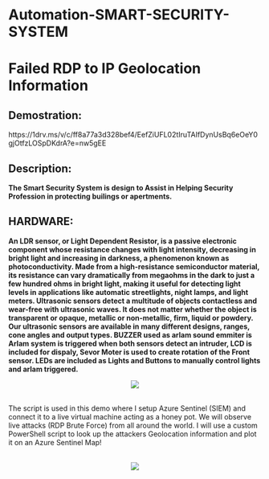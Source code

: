# Automation-SMART-SECURITY-SYSTEM
<h1>Failed RDP to IP Geolocation Information</h1>

<h2>Demostration:</h2>
 https://1drv.ms/v/c/ff8a77a3d328bef4/EefZiUFL02tIruTAIfDynUsBq6eOeY0gjOtfzLOSpDKdrA?e=nw5gEE


<h2>Description:</h2>
<b>The Smart Security System is design to Assist in Helping Security Profession in protecting builings or apertments.
<h2>HARDWARE:</h2> An LDR sensor, or Light Dependent Resistor, is a passive electronic component whose resistance changes with light intensity, decreasing in bright light and increasing in darkness,
  a phenomenon known as photoconductivity. Made from a high-resistance semiconductor material, 
  its resistance can vary dramatically from megaohms in the dark to just a few hundred ohms in bright light, 
  making it useful for detecting light levels in applications like automatic streetlights, night lamps, and light meters. 
  Ultrasonic sensors detect a multitude of objects contactless and wear-free with ultrasonic waves. It does not matter whether 
  the object is transparent or opaque, metallic or non-metallic, firm, liquid or powdery. Our ultrasonic sensors are available in many different designs, ranges, cone angles and output types.
  BUZZER used as arlam sound emmiter is Arlam system is triggered when both sensors detect an intruder, LCD is included for dispaly, Sevor Moter is used to create rotation of the Front sensor.
  LEDs are included as Lights and Buttons to manually control lights and arlam triggered.
  
</b>
<br />
<p align="center">
<img src="https://content.instructables.com/FHC/5HJU/HC9MI6WA/FHC5HJUHC9MI6WA.jpg?auto=webp&fit=bounds&frame=1&height=1024&width=1024"/>
</p>
<br />
The script is used in this demo where I setup Azure Sentinel (SIEM) and connect it to a live virtual machine acting as a honey pot.
We will observe live attacks (RDP Brute Force) from all around the world. I will use a custom PowerShell script to
look up the attackers Geolocation information and plot it on an Azure Sentinel Map! 
<br />
<br />

<p align="center">
<img src="https://hackster.imgix.net/uploads/attachments/1467120/_RwXwGn0V9P.blob?auto=compress&w=900&h=675&fit=min&fm=jpg"/>
</p>
